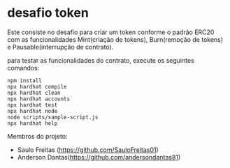 # desafio token

Este consiste no desafio para criar um token conforme o padrão ERC20 com as funcionalidades Mint(criação de tokens), Burn(remoção de tokens) e Pausable(interrupção de contrato). 

para testar as funcionalidades do contrato, execute os seguintes comandos:

```shell
npm install
npx hardhat compile
npx hardhat clean
npx hardhat accounts
npx hardhat test
npx hardhat node
node scripts/sample-script.js
npx hardhat help
```

Membros do projeto:
- Saulo Freitas (https://github.com/SauloFreitas01)
- Anderson Dantas(https://github.com/andersondantas81)
